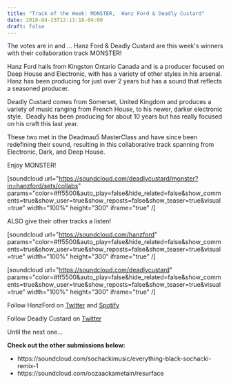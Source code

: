 ```yaml
---
title: "Track of the Week: MONSTER,  Hanz Ford & Deadly Custard"
date: 2018-04-23T12:11:18-04:00
draft: false
---
```

The votes are in and ... Hanz Ford & Deadly Custard are this week's winners with their collaboration track MONSTER!

Hanz Ford hails from Kingston Ontario Canada and is a producer focused on Deep House and Electronic, with has a variety of other styles in his arsenal. Hanz has been producing for just over 2 years but has a sound that reflects a seasoned producer.

Deadly Custard comes from Somerset, United Kingdom and produces a variety of music ranging from French House, to his newer, darker electronic style.  Deadly has been producing for about 10 years but has really focused on his craft this last year.

These two met in the Deadmau5 MasterClass and have since been redefining their sound, resulting in this collaborative track spanning from Electronic, Dark, and Deep House.

Enjoy MONSTER!

[soundcloud url="https://soundcloud.com/deadlycustard/monster?in=hanzford/sets/collabs" params="color=#ff5500&auto_play=false&hide_related=false&show_comments=true&show_user=true&show_reposts=false&show_teaser=true&visual=true" width="100%" height="300" iframe="true" /]

ALSO give their other tracks a listen!

[soundcloud url="https://soundcloud.com/hanzford" params="color=#ff5500&auto_play=false&hide_related=false&show_comments=true&show_user=true&show_reposts=false&show_teaser=true&visual=true" width="100%" height="300" iframe="true" /]

[soundcloud url="https://soundcloud.com/deadlycustard" params="color=#ff5500&auto_play=false&hide_related=false&show_comments=true&show_user=true&show_reposts=false&show_teaser=true&visual=true" width="100%" height="300" iframe="true" /]

Follow HanzFord on <a href="https://mobile.twitter.com/FordHanz">Twitter</a> and <a href="https://open.spotify.com/artist/3WR2LG3rjm34hlQcBoMbh6?si=ldWITwuXRzCCwkOODwjJRQ#_=_">Spotify</a>

Follow Deadly Custard on <a href="https://mobile.twitter.com/Deadly_Custard">Twitter</a>

Until the next one...

<strong>Check out the other submissions below:</strong>
<ul>
	<li>https://soundcloud.com/sochackimusic/everything-black-sochacki-remix-1</li>
	<li>https://soundcloud.com/oozaackametain/resurface</li>
</ul>